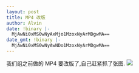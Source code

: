 ```yaml
---
layout: post
title: MP4 改版
author: Alvin
date: !binary |-
  MjAwNi0xMS0wNyAxMjo1MzoxNyArMDgwMA==
date_gmt: !binary |-
  MjAwNi0xMS0wNyAwNDo1MzoxNyArMDgwMA==
---
```

我们组之前做的 MP4 要改版了,自己赶紧抓了张图.
<img src="http://static.flickr.com/115/291179794_c1ab720f73_b.jpg" />
